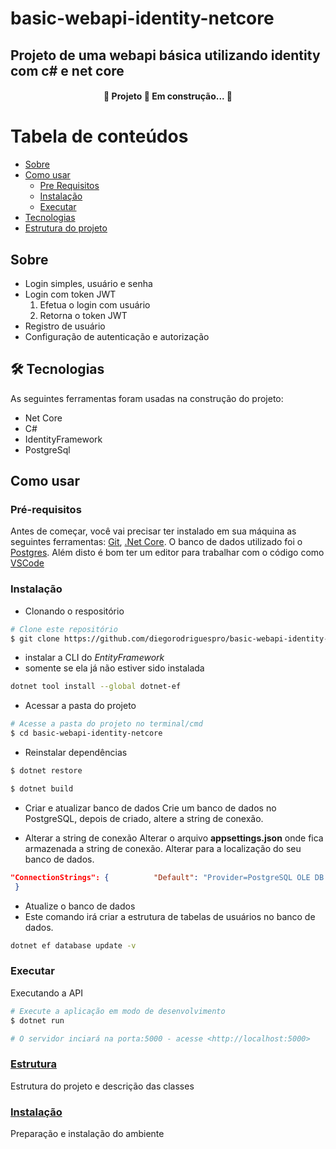 # basic-webapi-identity-netcore
## Projeto de uma webapi básica utilizando identity com c# e net core

<h4 align="center"> 
	🚧  Projeto 🚀 Em construção...  🚧
</h4>

Tabela de conteúdos
=================
<!--ts-->
   * [Sobre](#Sobre)   
   * [Como usar](#como-usar)
      * [Pre Requisitos](#pré-requisitos)
      * [Instalação](#instalação)  
      * [Executar](#executar)  
   * [Tecnologias](#tecnologias)
   * [Estrutura do projeto](./docs/estrutura.md)
<!--te-->

## Sobre
- Login simples, usuário e senha
- Login com token JWT
    1. Efetua o login com usuário 
    2. Retorna o token JWT
- Registro de usuário
- Configuração de autenticação e autorização

## 🛠 Tecnologias

As seguintes ferramentas foram usadas na construção do projeto:

- Net Core
- C#
- IdentityFramework
- PostgreSql

## Como usar

### Pré-requisitos

Antes de começar, você vai precisar ter instalado em sua máquina as seguintes ferramentas:
[Git](https://git-scm.com), [.Net Core](https://dotnet.microsoft.com/). 
O banco de dados utilizado foi o [Postgres](https://www.postgresql.org/).
Além disto é bom ter um editor para trabalhar com o código como [VSCode](https://code.visualstudio.com/)

### Instalação

- Clonando o respositório

```bash
# Clone este repositório
$ git clone https://github.com/diegorodriguespro/basic-webapi-identity-netcore
```

- instalar a CLI do *EntityFramework*
- somente se ela já não estiver sido instalada
```bash
dotnet tool install --global dotnet-ef
```

- Acessar a pasta do projeto
```bash
# Acesse a pasta do projeto no terminal/cmd
$ cd basic-webapi-identity-netcore
```

- Reinstalar dependências

```bash
$ dotnet restore

$ dotnet build
```

- Criar e atualizar banco de dados
Crie um banco de dados no PostgreSQL, depois de criado, altere a string de conexão.

- Alterar a string de conexão
Alterar o arquivo **appsettings.json** onde fica armazenada a string de conexão. Alterar para a localização do seu banco de dados.
```JSON
"ConnectionStrings": {		    "Default": "Provider=PostgreSQL OLE DB Provider;Data Source=0.0.0.0;location=databasename;User ID=dbuser;password=dbuserpassword;timeout=1000;" 
 }
```

-  Atualize o banco de dados
-  Este comando irá criar a estrutura de tabelas de usuários no banco de dados. 
```bash
dotnet ef database update -v
```

### Executar
Executando a API

```bash
# Execute a aplicação em modo de desenvolvimento
$ dotnet run

# O servidor inciará na porta:5000 - acesse <http://localhost:5000>
```

### [Estrutura](./docs/estrutura.md)
Estrutura do projeto e descrição das classes 

### [Instalação](./docs/instalacao.md)
Preparação e instalação do ambiente



